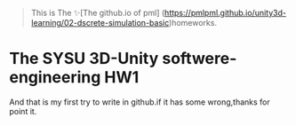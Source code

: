 >This is The :sparkles:[The github.io of pml] (https://pmlpml.github.io/unity3d-learning/02-dscrete-simulation-basic)homeworks.

# The SYSU 3D-Unity softwere-engineering HW1
And that is my first try to write in github.if it has some wrong,thanks for point it.
